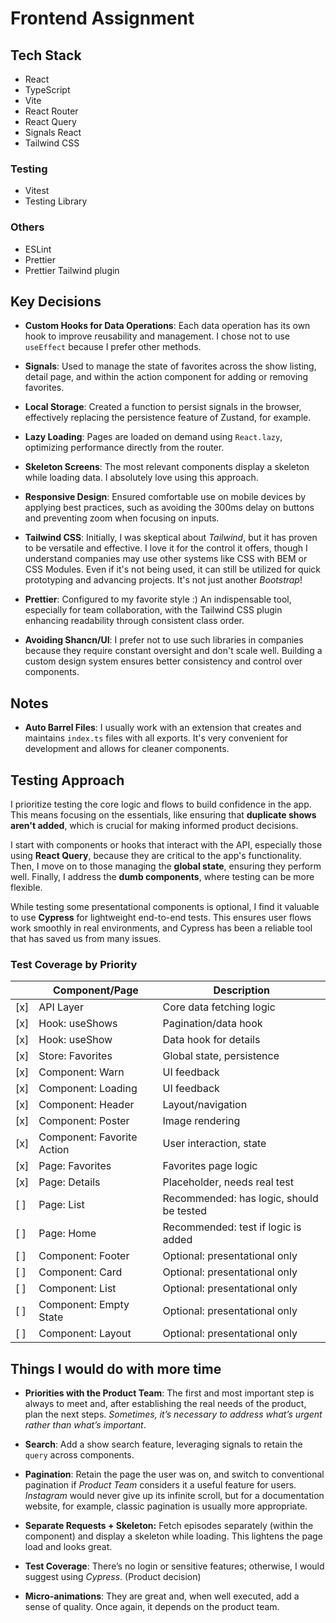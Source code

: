 # Frontend Assignment

## Tech Stack

- React
- TypeScript
- Vite
- React Router
- React Query
- Signals React
- Tailwind CSS

### Testing

- Vitest
- Testing Library

### Others

- ESLint
- Prettier
- Prettier Tailwind plugin

## Key Decisions

- **Custom Hooks for Data Operations**: Each data operation has its own hook to improve reusability and management. I chose not to use `useEffect` because I prefer other methods.

- **Signals**: Used to manage the state of favorites across the show listing, detail page, and within the action component for adding or removing favorites.

- **Local Storage**: Created a function to persist signals in the browser, effectively replacing the persistence feature of Zustand, for example.

- **Lazy Loading**: Pages are loaded on demand using `React.lazy`, optimizing performance directly from the router.

- **Skeleton Screens**: The most relevant components display a skeleton while loading data. I absolutely love using this approach.

- **Responsive Design**: Ensured comfortable use on mobile devices by applying best practices, such as avoiding the 300ms delay on buttons and preventing zoom when focusing on inputs.

- **Tailwind CSS**: Initially, I was skeptical about _Tailwind_, but it has proven to be versatile and effective. I love it for the control it offers, though I understand companies may use other systems like CSS with BEM or CSS Modules. Even if it's not being used, it can still be utilized for quick prototyping and advancing projects. It's not just another _Bootstrap_!

- **Prettier**: Configured to my favorite style :) An indispensable tool, especially for team collaboration, with the Tailwind CSS plugin enhancing readability through consistent class order.

- **Avoiding Shancn/UI**: I prefer not to use such libraries in companies because they require constant oversight and don't scale well. Building a custom design system ensures better consistency and control over components.

## Notes

- **Auto Barrel Files**: I usually work with an extension that creates and maintains `index.ts` files with all exports. It's very convenient for development and allows for cleaner components.

## Testing Approach

I prioritize testing the core logic and flows to build confidence in the app. This means focusing on the essentials, like ensuring that **duplicate shows aren't added**, which is crucial for making informed product decisions.

I start with components or hooks that interact with the API, especially those using **React Query**, because they are critical to the app's functionality. Then, I move on to those managing the **global state**, ensuring they perform well. Finally, I address the **dumb components**, where testing can be more flexible.

While testing some presentational components is optional, I find it valuable to use **Cypress** for lightweight end-to-end tests. This ensures user flows work smoothly in real environments, and Cypress has been a reliable tool that has saved us from many issues.

### Test Coverage by Priority

|     | Component/Page             | Description                              |
| --- | -------------------------- | ---------------------------------------- |
| [x] | API Layer                  | Core data fetching logic                 |
| [x] | Hook: useShows             | Pagination/data hook                     |
| [x] | Hook: useShow              | Data hook for details                    |
| [x] | Store: Favorites           | Global state, persistence                |
| [x] | Component: Warn            | UI feedback                              |
| [x] | Component: Loading         | UI feedback                              |
| [x] | Component: Header          | Layout/navigation                        |
| [x] | Component: Poster          | Image rendering                          |
| [x] | Component: Favorite Action | User interaction, state                  |
| [x] | Page: Favorites            | Favorites page logic                     |
| [x] | Page: Details              | Placeholder, needs real test             |
| [ ] | Page: List                 | Recommended: has logic, should be tested |
| [ ] | Page: Home                 | Recommended: test if logic is added      |
| [ ] | Component: Footer          | Optional: presentational only            |
| [ ] | Component: Card            | Optional: presentational only            |
| [ ] | Component: List            | Optional: presentational only            |
| [ ] | Component: Empty State     | Optional: presentational only            |
| [ ] | Component: Layout          | Optional: presentational only            |

## Things I would do with more time

- **Priorities with the Product Team**: The first and most important step is always to meet and, after establishing the real needs of the product, plan the next steps. _Sometimes, it’s necessary to address what’s urgent rather than what’s important_.

- **Search**: Add a show search feature, leveraging signals to retain the `query` across components.

- **Pagination**: Retain the page the user was on, and switch to conventional pagination if _Product Team_ considers it a useful feature for users. _Instagram_ would never give up its infinite scroll, but for a documentation website, for example, classic pagination is usually more appropriate.

- **Separate Requests + Skeleton:** Fetch episodes separately (within the component) and display a skeleton while loading. This lightens the page load and looks great.

- **Test Coverage**: There’s no login or sensitive features; otherwise, I would suggest using _Cypress_. (Product decision)

- **Micro-animations**: They are great and, when well executed, add a sense of quality. Once again, it depends on the product team.
